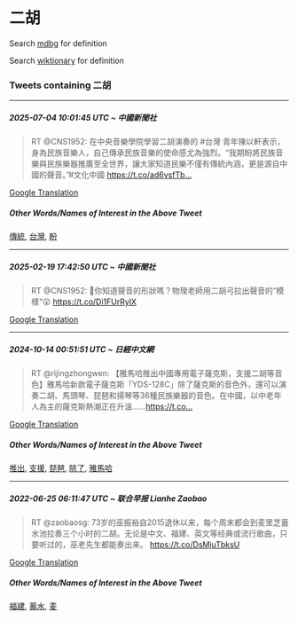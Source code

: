 # 二胡

Search [mdbg](https://www.mdbg.net/chinese/dictionary?page=worddict&wdrst=0&wdqb=二胡) for definition

Search [wiktionary](https://en.wiktionary.org/wiki/二胡) for definition

### Tweets containing 二胡

___
##### 2025-07-04 10:01:45 UTC ~ 中國新聞社
> RT @CNS1952: 在中央音樂學院學習二胡演奏的 #台灣 青年陳以軒表示，身為民族音樂人，自己傳承民族音樂的使命感尤為強烈。“我期盼將民族音樂與民族樂器推廣至全世界，讓大家知道民樂不僅有傳統內涵，更是源自中國的聲音。”#文化中國 https://t.co/ad6vsfTb…

[Google Translation](https://translate.google.com/?hi=en&tab=TT&sl=zh-CN&tl=en&op=translate&text=RT+%40CNS1952%3A+%E5%9C%A8%E4%B8%AD%E5%A4%AE%E9%9F%B3%E6%A8%82%E5%AD%B8%E9%99%A2%E5%AD%B8%E7%BF%92%E4%BA%8C%E8%83%A1%E6%BC%94%E5%A5%8F%E7%9A%84+%23%E5%8F%B0%E7%81%A3+%E9%9D%92%E5%B9%B4%E9%99%B3%E4%BB%A5%E8%BB%92%E8%A1%A8%E7%A4%BA%EF%BC%8C%E8%BA%AB%E7%82%BA%E6%B0%91%E6%97%8F%E9%9F%B3%E6%A8%82%E4%BA%BA%EF%BC%8C%E8%87%AA%E5%B7%B1%E5%82%B3%E6%89%BF%E6%B0%91%E6%97%8F%E9%9F%B3%E6%A8%82%E7%9A%84%E4%BD%BF%E5%91%BD%E6%84%9F%E5%B0%A4%E7%82%BA%E5%BC%B7%E7%83%88%E3%80%82%E2%80%9C%E6%88%91%E6%9C%9F%E7%9B%BC%E5%B0%87%E6%B0%91%E6%97%8F%E9%9F%B3%E6%A8%82%E8%88%87%E6%B0%91%E6%97%8F%E6%A8%82%E5%99%A8%E6%8E%A8%E5%BB%A3%E8%87%B3%E5%85%A8%E4%B8%96%E7%95%8C%EF%BC%8C%E8%AE%93%E5%A4%A7%E5%AE%B6%E7%9F%A5%E9%81%93%E6%B0%91%E6%A8%82%E4%B8%8D%E5%83%85%E6%9C%89%E5%82%B3%E7%B5%B1%E5%85%A7%E6%B6%B5%EF%BC%8C%E6%9B%B4%E6%98%AF%E6%BA%90%E8%87%AA%E4%B8%AD%E5%9C%8B%E7%9A%84%E8%81%B2%E9%9F%B3%E3%80%82%E2%80%9D%23%E6%96%87%E5%8C%96%E4%B8%AD%E5%9C%8B+https%3A%2F%2Ft.co%2Fad6vsfTb%E2%80%A6)
##### Other Words/Names of Interest in the Above Tweet
[傳統](傳統.md), [台灣](台灣.md), [盼](盼.md)
___
##### 2025-02-19 17:42:50 UTC ~ 中國新聞社
> RT @CNS1952: 🤩你知道聲音的形狀嗎？物理老師用二胡弓拉出聲音的“模樣”😲 https://t.co/Di1FUrRylX

[Google Translation](https://translate.google.com/?hi=en&tab=TT&sl=zh-CN&tl=en&op=translate&text=RT+%40CNS1952%3A+%F0%9F%A4%A9%E4%BD%A0%E7%9F%A5%E9%81%93%E8%81%B2%E9%9F%B3%E7%9A%84%E5%BD%A2%E7%8B%80%E5%97%8E%EF%BC%9F%E7%89%A9%E7%90%86%E8%80%81%E5%B8%AB%E7%94%A8%E4%BA%8C%E8%83%A1%E5%BC%93%E6%8B%89%E5%87%BA%E8%81%B2%E9%9F%B3%E7%9A%84%E2%80%9C%E6%A8%A1%E6%A8%A3%E2%80%9D%F0%9F%98%B2+https%3A%2F%2Ft.co%2FDi1FUrRylX)
___
##### 2024-10-14 00:51:51 UTC ~ 日經中文網
> RT @rijingzhongwen: 【雅馬哈推出中國專用電子薩克斯，支援二胡等音色】雅馬哈新款電子薩克斯「YDS-128C」除了薩克斯的音色外，還可以演奏二胡、馬頭琴、琵琶和揚琴等36種民族樂器的音色。在中國，以中老年人為主的薩克斯熱潮正在升溫……https://t.co…

[Google Translation](https://translate.google.com/?hi=en&tab=TT&sl=zh-CN&tl=en&op=translate&text=RT+%40rijingzhongwen%3A+%E3%80%90%E9%9B%85%E9%A6%AC%E5%93%88%E6%8E%A8%E5%87%BA%E4%B8%AD%E5%9C%8B%E5%B0%88%E7%94%A8%E9%9B%BB%E5%AD%90%E8%96%A9%E5%85%8B%E6%96%AF%EF%BC%8C%E6%94%AF%E6%8F%B4%E4%BA%8C%E8%83%A1%E7%AD%89%E9%9F%B3%E8%89%B2%E3%80%91%E9%9B%85%E9%A6%AC%E5%93%88%E6%96%B0%E6%AC%BE%E9%9B%BB%E5%AD%90%E8%96%A9%E5%85%8B%E6%96%AF%E3%80%8CYDS-128C%E3%80%8D%E9%99%A4%E4%BA%86%E8%96%A9%E5%85%8B%E6%96%AF%E7%9A%84%E9%9F%B3%E8%89%B2%E5%A4%96%EF%BC%8C%E9%82%84%E5%8F%AF%E4%BB%A5%E6%BC%94%E5%A5%8F%E4%BA%8C%E8%83%A1%E3%80%81%E9%A6%AC%E9%A0%AD%E7%90%B4%E3%80%81%E7%90%B5%E7%90%B6%E5%92%8C%E6%8F%9A%E7%90%B4%E7%AD%8936%E7%A8%AE%E6%B0%91%E6%97%8F%E6%A8%82%E5%99%A8%E7%9A%84%E9%9F%B3%E8%89%B2%E3%80%82%E5%9C%A8%E4%B8%AD%E5%9C%8B%EF%BC%8C%E4%BB%A5%E4%B8%AD%E8%80%81%E5%B9%B4%E4%BA%BA%E7%82%BA%E4%B8%BB%E7%9A%84%E8%96%A9%E5%85%8B%E6%96%AF%E7%86%B1%E6%BD%AE%E6%AD%A3%E5%9C%A8%E5%8D%87%E6%BA%AB%E2%80%A6%E2%80%A6https%3A%2F%2Ft.co%E2%80%A6)
##### Other Words/Names of Interest in the Above Tweet
[推出](推出.md), [支援](支援.md), [琵琶](琵琶.md), [除了](除了.md), [雅馬哈](雅馬哈.md)
___
##### 2022-06-25 06:11:47 UTC ~ 联合早报 Lianhe Zaobao
> RT @zaobaosg: 73岁的巫振裕自2015退休以来，每个周末都会到麦里芝蓄水池拉奏三个小时的二胡。无论是中文、福建、英文等经典或流行歌曲，只要听过的，巫老先生都能奏出来。 https://t.co/DsMjuTbksU

[Google Translation](https://translate.google.com/?hi=en&tab=TT&sl=zh-CN&tl=en&op=translate&text=RT+%40zaobaosg%3A+73%E5%B2%81%E7%9A%84%E5%B7%AB%E6%8C%AF%E8%A3%95%E8%87%AA2015%E9%80%80%E4%BC%91%E4%BB%A5%E6%9D%A5%EF%BC%8C%E6%AF%8F%E4%B8%AA%E5%91%A8%E6%9C%AB%E9%83%BD%E4%BC%9A%E5%88%B0%E9%BA%A6%E9%87%8C%E8%8A%9D%E8%93%84%E6%B0%B4%E6%B1%A0%E6%8B%89%E5%A5%8F%E4%B8%89%E4%B8%AA%E5%B0%8F%E6%97%B6%E7%9A%84%E4%BA%8C%E8%83%A1%E3%80%82%E6%97%A0%E8%AE%BA%E6%98%AF%E4%B8%AD%E6%96%87%E3%80%81%E7%A6%8F%E5%BB%BA%E3%80%81%E8%8B%B1%E6%96%87%E7%AD%89%E7%BB%8F%E5%85%B8%E6%88%96%E6%B5%81%E8%A1%8C%E6%AD%8C%E6%9B%B2%EF%BC%8C%E5%8F%AA%E8%A6%81%E5%90%AC%E8%BF%87%E7%9A%84%EF%BC%8C%E5%B7%AB%E8%80%81%E5%85%88%E7%94%9F%E9%83%BD%E8%83%BD%E5%A5%8F%E5%87%BA%E6%9D%A5%E3%80%82+https%3A%2F%2Ft.co%2FDsMjuTbksU)
##### Other Words/Names of Interest in the Above Tweet
[福建](福建.md), [蓄水](蓄水.md), [麦](麦.md)

